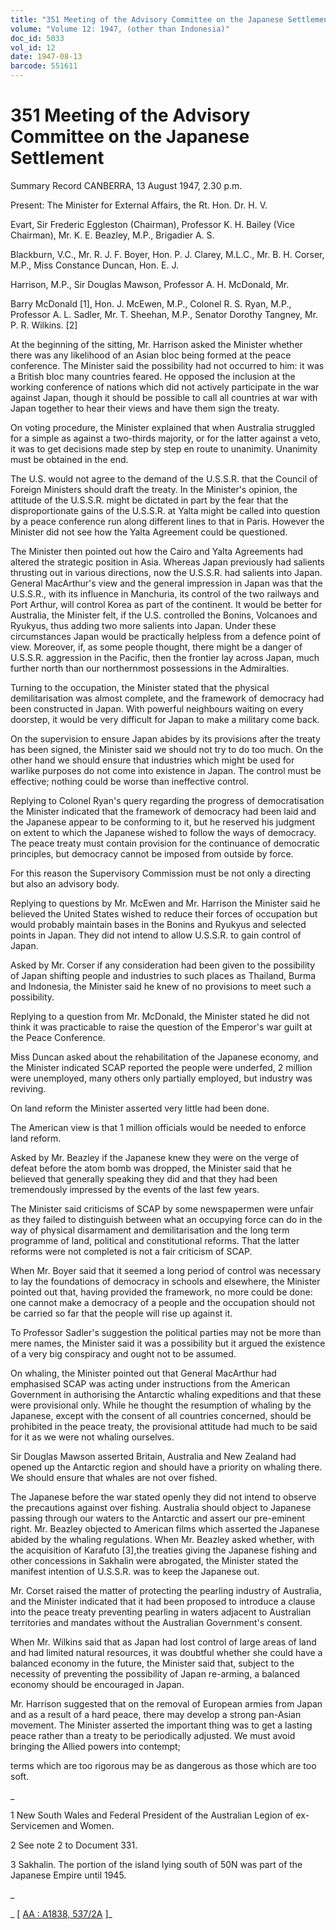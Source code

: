 ```yaml
---
title: "351 Meeting of the Advisory Committee on the Japanese Settlement"
volume: "Volume 12: 1947, (other than Indonesia)"
doc_id: 5033
vol_id: 12
date: 1947-08-13
barcode: 551611
---
```


# 351 Meeting of the Advisory Committee on the Japanese Settlement

Summary Record CANBERRA, 13 August 1947, 2.30 p.m.

Present: The Minister for External Affairs, the Rt. Hon. Dr. H. V.

Evart, Sir Frederic Eggleston (Chairman), Professor K. H. Bailey (Vice Chairman), Mr. K. E. Beazley, M.P., Brigadier A. S.

Blackburn, V.C., Mr. R. J. F. Boyer, Hon. P. J. Clarey, M.L.C., Mr. B. H. Corser, M.P., Miss Constance Duncan, Hon. E. J.

Harrison, M.P., Sir Douglas Mawson, Professor A. H. McDonald, Mr.

Barry McDonald [1], Hon. J. McEwen, M.P., Colonel R. S. Ryan, M.P., Professor A. L. Sadler, Mr. T. Sheehan, M.P., Senator Dorothy Tangney, Mr. P. R. Wilkins. [2]

At the beginning of the sitting, Mr. Harrison asked the Minister whether there was any likelihood of an Asian bloc being formed at the peace conference. The Minister said the possibility had not occurred to him: it was a British bloc many countries feared. He opposed the inclusion at the working conference of nations which did not actively participate in the war against Japan, though it should be possible to call all countries at war with Japan together to hear their views and have them sign the treaty.

On voting procedure, the Minister explained that when Australia struggled for a simple as against a two-thirds majority, or for the latter against a veto, it was to get decisions made step by step en route to unanimity. Unanimity must be obtained in the end.

The U.S. would not agree to the demand of the U.S.S.R. that the Council of Foreign Ministers should draft the treaty. In the Minister's opinion, the attitude of the U.S.S.R. might be dictated in part by the fear that the disproportionate gains of the U.S.S.R. at Yalta might be called into question by a peace conference run along different lines to that in Paris. However the Minister did not see how the Yalta Agreement could be questioned.

The Minister then pointed out how the Cairo and Yalta Agreements had altered the strategic position in Asia. Whereas Japan previously had salients thrusting out in various directions, now the U.S.S.R. had salients into Japan. General MacArthur's view and the general impression in Japan was that the U.S.S.R., with its influence in Manchuria, its control of the two railways and Port Arthur, will control Korea as part of the continent. It would be better for Australia, the Minister felt, if the U.S. controlled the Bonins, Volcanoes and Ryukyus, thus adding two more salients into Japan. Under these circumstances Japan would be practically helpless from a defence point of view. Moreover, if, as some people thought, there might be a danger of U.S.S.R. aggression in the Pacific, then the frontier lay across Japan, much further north than our northernmost possessions in the Admiralties.

Turning to the occupation, the Minister stated that the physical demilitarisation was almost complete, and the framework of democracy had been constructed in Japan. With powerful neighbours waiting on every doorstep, it would be very difficult for Japan to make a military come back.

On the supervision to ensure Japan abides by its provisions after the treaty has been signed, the Minister said we should not try to do too much. On the other hand we should ensure that industries which might be used for warlike purposes do not come into existence in Japan. The control must be effective; nothing could be worse than ineffective control.

Replying to Colonel Ryan's query regarding the progress of democratisation the Minister indicated that the framework of democracy had been laid and the Japanese appear to be conforming to it, but he reserved his judgment on extent to which the Japanese wished to follow the ways of democracy. The peace treaty must contain provision for the continuance of democratic principles, but democracy cannot be imposed from outside by force.

For this reason the Supervisory Commission must be not only a directing but also an advisory body.

Replying to questions by Mr. McEwen and Mr. Harrison the Minister said he believed the United States wished to reduce their forces of occupation but would probably maintain bases in the Bonins and Ryukyus and selected points in Japan. They did not intend to allow U.S.S.R. to gain control of Japan.

Asked by Mr. Corser if any consideration had been given to the possibility of Japan shifting people and industries to such places as Thailand, Burma and Indonesia, the Minister said he knew of no provisions to meet such a possibility.

Replying to a question from Mr. McDonald, the Minister stated he did not think it was practicable to raise the question of the Emperor's war guilt at the Peace Conference.

Miss Duncan asked about the rehabilitation of the Japanese economy, and the Minister indicated SCAP reported the people were underfed, 2 million were unemployed, many others only partially employed, but industry was reviving.

On land reform the Minister asserted very little had been done.

The American view is that 1 million officials would be needed to enforce land reform.

Asked by Mr. Beazley if the Japanese knew they were on the verge of defeat before the atom bomb was dropped, the Minister said that he believed that generally speaking they did and that they had been tremendously impressed by the events of the last few years.

The Minister said criticisms of SCAP by some newspapermen were unfair as they failed to distinguish between what an occupying force can do in the way of physical disarmament and demilitarisation and the long term programme of land, political and constitutional reforms. That the latter reforms were not completed is not a fair criticism of SCAP.

When Mr. Boyer said that it seemed a long period of control was necessary to lay the foundations of democracy in schools and elsewhere, the Minister pointed out that, having provided the framework, no more could be done: one cannot make a democracy of a people and the occupation should not be carried so far that the people will rise up against it.

To Professor Sadler's suggestion the political parties may not be more than mere names, the Minister said it was a possibility but it argued the existence of a very big conspiracy and ought not to be assumed.

On whaling, the Minister pointed out that General MacArthur had emphasised SCAP was acting under instructions from the American Government in authorising the Antarctic whaling expeditions and that these were provisional only. While he thought the resumption of whaling by the Japanese, except with the consent of all countries concerned, should be prohibited in the peace treaty, the provisional attitude had much to be said for it as we were not whaling ourselves.

Sir Douglas Mawson asserted Britain, Australia and New Zealand had opened up the Antarctic region and should have a priority on whaling there. We should ensure that whales are not over fished.

The Japanese before the war stated openly they did not intend to observe the precautions against over fishing. Australia should object to Japanese passing through our waters to the Antarctic and assert our pre-eminent right. Mr. Beazley objected to American films which asserted the Japanese abided by the whaling regulations. When Mr. Beazley asked whether, with the acquisition of Karafuto [3],the treaties giving the Japanese fishing and other concessions in Sakhalin were abrogated, the Minister stated the manifest intention of U.S.S.R. was to keep the Japanese out.

Mr. Corset raised the matter of protecting the pearling industry of Australia, and the Minister indicated that it had been proposed to introduce a clause into the peace treaty preventing pearling in waters adjacent to Australian territories and mandates without the Australian Government's consent.

When Mr. Wilkins said that as Japan had lost control of large areas of land and had limited natural resources, it was doubtful whether she could have a balanced economy in the future, the Minister said that, subject to the necessity of preventing the possibility of Japan re-arming, a balanced economy should be encouraged in Japan.

Mr. Harrison suggested that on the removal of European armies from Japan and as a result of a hard peace, there may develop a strong pan-Asian movement. The Minister asserted the important thing was to get a lasting peace rather than a treaty to be periodically adjusted. We must avoid bringing the Allied powers into contempt;

terms which are too rigorous may be as dangerous as those which are too soft.

_

1 New South Wales and Federal President of the Australian Legion of ex-Servicemen and Women.

2 See note 2 to Document 331.

3 Sakhalin. The portion of the island lying south of 50N was part of the Japanese Empire until 1945.

_

_ [ [AA : A1838, 537/2A](http://www.naa.gov.au/cgi-bin/Search?O=I&Number=551611) ]_
